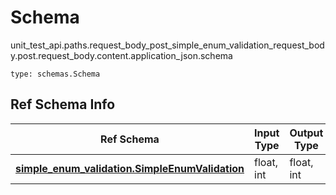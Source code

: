 # Schema
unit_test_api.paths.request_body_post_simple_enum_validation_request_body.post.request_body.content.application_json.schema
```
type: schemas.Schema
```

## Ref Schema Info
Ref Schema | Input Type | Output Type
---------- | ---------- | -----------
[**simple_enum_validation.SimpleEnumValidation**](../../../../../../components/schema/simple_enum_validation.md) | float, int | float, int
